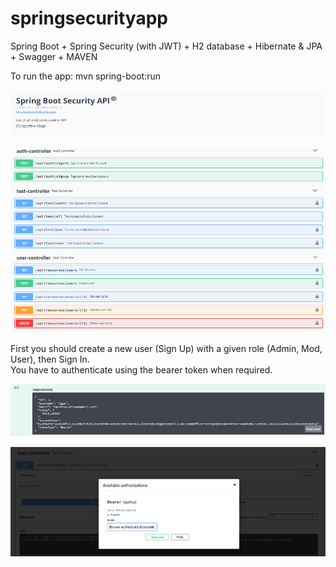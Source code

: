 # springsecurityapp
Spring Boot + Spring Security (with JWT) + H2 database + Hibernate &amp; JPA + Swagger + MAVEN

To run the app: mvn spring-boot:run

![alt text](https://github.com/agusaliaga/springsecurityapp/blob/master/spring1.png)

![alt text](https://github.com/agusaliaga/springsecurityapp/blob/master/controllers.png)

First you should create a new user (Sign Up) with a given role (Admin, Mod, User), then Sign In.  
You have to authenticate using the bearer token when required.

![alt text](https://github.com/agusaliaga/springsecurityapp/blob/master/bearer.png)

![alt text](https://github.com/agusaliaga/springsecurityapp/blob/master/bearerautho.png)
